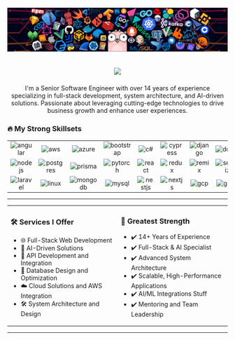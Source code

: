 ![](https://github.com/techexpert0119/techexpert0119/blob/main/assets/header_1.png)

<h2 align="center">
  <a href="https://git.io/typing-svg">
    <img src="https://readme-typing-svg.herokuapp.com/?lines=Hello,+everyone!+👋;Nice+to+meet+you!&center=true&size=30">
  </a>
</h2>

<p align="center">
I'm a Senior Software Engineer with over 14 years of experience specializing in full-stack development, system architecture, and AI-driven solutions. Passionate about leveraging cutting-edge technologies to drive business growth and enhance user experiences.
</p>

<h3>🔥 My Strong Skillsets</h3>
<table align="center">
  <tr>
    <td align="center">
      <img src="https://skillicons.dev/icons?i=angular" alt="angular" width="25" height="25" />
    </td>
    <td align="center">
      <img src="https://skillicons.dev/icons?i=aws" alt="aws" width="25" height="25" />
    </td>
    <td align="center">
      <img src="https://skillicons.dev/icons?i=azure" alt="azure" width="25" height="25" />
    </td>
    <td align="center">
      <img src="https://skillicons.dev/icons?i=bootstrap" alt="bootstrap" width="25" height="25" />
    </td>
    <td align="center">
      <img src="https://skillicons.dev/icons?i=cs" alt="c#" width="25" height="25" />
    </td>
    <td align="center">
      <img src="https://skillicons.dev/icons?i=cypress" alt="cypress" width="25" height="25" />
    </td>
    <td align="center">
      <img src="https://skillicons.dev/icons?i=django" alt="django" width="25" height="25" />
    </td>
    <td align="center">
      <img src="https://skillicons.dev/icons?i=docker" alt="docker" width="25" height="25" />
    </td>
    <td align="center">
      <img src="https://skillicons.dev/icons?i=dotnet" alt="dotnet" width="25" height="25" />
    </td>
    <td align="center">
      <img src="https://skillicons.dev/icons?i=express" width="25" height="25" alt="express" />
    </td>
    <td align="center">
      <img src="https://skillicons.dev/icons?i=firebase" width="25" height="25" alt="firebase" />
    </td>
    <td align="center" >
      <img src="https://skillicons.dev/icons?i=flask" width="25" height="25" alt="flask" />
    </td>
    <td align="center" >
      <img src="https://skillicons.dev/icons?i=flutter" width="25" height="25" alt="flutter" />
    </td>
  </tr>
  <tr>
    <td align="center">
      <img src="https://skillicons.dev/icons?i=nodejs" width="25" height="25" alt="nodejs" />
    </td>
    <td align="center">
      <img src="https://skillicons.dev/icons?i=postgres" width="25" height="25" alt="postgres" />
    </td>
    <td align="center">
      <img src="https://skillicons.dev/icons?i=prisma" width="25" height="25" alt="prisma" />
    </td>
    <td align="center">
      <img src="https://skillicons.dev/icons?i=pytorch" width="25" height="25" alt="pytorch" />
    </td>
    <td align="center">
      <img src="https://skillicons.dev/icons?i=react" width="25" height="25" alt="react" />
    </td>
    <td align="center">
      <img src="https://skillicons.dev/icons?i=redux" width="25" height="25" alt="redux" />
    </td>
    <td align="center">
      <img src="https://skillicons.dev/icons?i=remix" width="25" height="25" alt="remix" />
    </td>
    <td align="center">
      <img src="https://skillicons.dev/icons?i=sequelize" width="25" height="25" alt="sequelize" />
    </td>
    <td align="center">
      <img src="https://skillicons.dev/icons?i=supabase" width="25" height="25" alt="supabase" />
    </td>
    <td align="center">
      <img src="https://skillicons.dev/icons?i=tailwind" width="25" height="25" alt="tailwind" />
    </td>
    <td align="center">
      <img src="https://skillicons.dev/icons?i=tensorflow" width="25" height="25" alt="tensorflow" />
    </td>
    <td align="center">
      <img src="https://skillicons.dev/icons?i=terraform" width="25" height="25" alt="terraform" />
    </td>
    <td align="center">
      <img src="https://skillicons.dev/icons?i=vue" width="25" height="25" alt="vue" />
    </td>
 </tr>
 <tr>
    <td align="center">
      <img src="https://skillicons.dev/icons?i=laravel" width="25" height="25" alt="laravel" />
    </td>
    <td align="center">
      <img src="https://skillicons.dev/icons?i=linux" width="25" height="25" alt="linux" />
    </td>
    <td align="center">
      <img src="https://skillicons.dev/icons?i=mongodb" width="25" height="25" alt="mongodb" />
    </td>
    <td align="center">
      <img src="https://skillicons.dev/icons?i=mysql" width="25" height="25" alt="mysql" />
    </td>
    <td align="center">
      <img src="https://skillicons.dev/icons?i=nestjs" width="25" height="25" alt="nestjs" />
    </td>
    <td align="center">
      <img src="https://skillicons.dev/icons?i=nextjs" width="25" height="25" alt="nextjs" />
    </td>
    <td align="center" >
      <img src="https://skillicons.dev/icons?i=gcp" width="25" height="25" alt="gcp" />
    </td>
    <td align="center">
      <img src="https://skillicons.dev/icons?i=github" width="25" height="25" alt="github" />
    </td>
    <td align="center" >
      <img src="https://skillicons.dev/icons?i=go" width="25" height="25" alt="go" />
    </td>
    <td align="center">
      <img src="https://skillicons.dev/icons?i=graphql" width="25" height="25" alt="graphql" />
    </td>
    <td align="center">
      <img src="https://skillicons.dev/icons?i=ai" width="25" height="25" alt="ai" />
    </td>
    <td align="center">
      <img src="https://skillicons.dev/icons?i=jest" width="25" height="25" alt="jest" />
    </td>
    <td align="center">
      <img src="https://skillicons.dev/icons?i=kubernetes" width="25" height="25" alt="kubernetes" />
    </td>
 </tr>
</table>

<hr>

<table align="center">
  <tr>
    <td width="400">
      <h3>🛠️ Services I Offer</h3>
      <ul>
        <li>🌐 Full-Stack Web Development</li>
        <li>📝 AI-Driven Solutions</li>
        <li>🔌 API Development and Integration</li>
        <li>💾 Database Design and Optimization</li>
        <li>☁️ Cloud Solutions and AWS Integration</li>
        <li>🛠️ System Architecture and Design</li>
      </ul>
    </td>
    <td width="400">
      <h3>🌟 Greatest Strength</h3>
      <ul>
        <li>✔️ 14+ Years of Experience</li>
        <li>✔️ Full-Stack & AI Specialist</li>
        <li>✔️ Advanced System Architecture</li>
        <li>✔️ Scalable, High-Performance Applications</li>
        <li>✔️ AI/ML Integrations Stuff</li>
        <li>✔️ Mentoring and Team Leadership</li>
      </ul>
    </td>
  </tr>
</table>

<hr>
